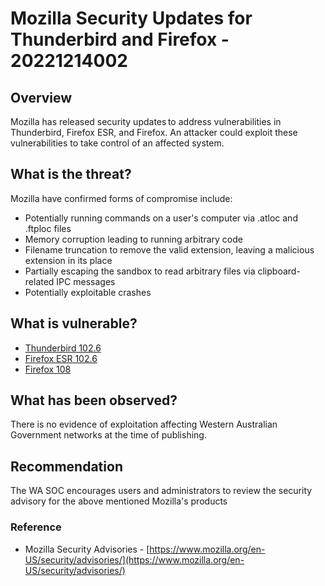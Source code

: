 # Mozilla Security Updates for Thunderbird and Firefox - 20221214002

## Overview

Mozilla has released security updates to address vulnerabilities in Thunderbird, Firefox ESR, and Firefox. An attacker could exploit these vulnerabilities to take control of an affected system.

## What is the threat?

Mozilla have confirmed forms of compromise include:

- Potentially running commands on a user's computer via .atloc and .ftploc files
- Memory corruption leading to running arbitrary code
- Filename truncation to remove the valid extension, leaving a malicious extension in its place
- Partially escaping the sandbox to read arbitrary files via clipboard-related IPC messages
- Potentially exploitable crashes

## What is vulnerable?

- [Thunderbird 102.6](https://www.mozilla.org/en-US/security/advisories/mfsa2022-53/)
- [Firefox ESR 102.6](https://www.mozilla.org/en-US/security/advisories/mfsa2022-52/)
- [Firefox 108](https://www.mozilla.org/en-US/security/advisories/mfsa2022-51/)

## What has been observed?

There is no evidence of exploitation affecting Western Australian Government networks at the time of publishing.

## Recommendation

The WA SOC encourages users and administrators to review the security advisory for the above mentioned Mozilla's products

### Reference

- Mozilla Security Advisories - [https://www.mozilla.org/en-US/security/advisories/](https://www.mozilla.org/en-US/security/advisories/)
